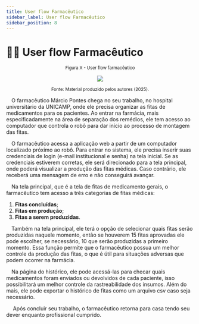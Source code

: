 ```yaml
--- 
title: User flow Farmacêutico
sidebar_label: User flow Farmacêutico
sidebar_position: 8
---
```


# 👨‍⚕️ User flow Farmacêutico

<div align="center">

  <sub>Figura X - User flow farmacêutico </sub>

  <img src="../../img/Userflow-farmaceutico.jpg"/>

  <sup>Fonte: Material produzido pelos autores (2025).</sup>

</div>

&emsp;O farmacêutico Márcio Pontes chega no seu trabalho, no hospital universitário da UNICAMP, onde ele precisa organizar as fitas de medicamentos para os pacientes. Ao entrar na farmácia, mais especificadamente na área de separação dos remédios, ele tem acesso ao computador que controla o robô para dar início ao processo de montagem das fitas.

&emsp;O farmacêutico  acessa a aplicação web a partir de um computador localizado próximo ao robô. Para entrar no sistema, ele precisa inserir suas credenciais de login (e-mail institucional e senha) na tela inicial. Se as credenciais estiverem corretas, ele será direcionado para a tela principal, onde poderá visualizar a produção das fitas médicas. Caso contrário, ele receberá uma mensagem de erro e não conseguirá avançar.

&emsp;Na tela principal, que é a tela de fitas de medicamento gerais, o farmacêutico tem acesso a três categorias de fitas médicas:

1. **Fitas concluídas**;
2. **Fitas em produção**;
3. **Fitas a serem produzidas**.

&emsp;Também na tela principal, ele terá o opção de selecionar quais fitas serão produzidas naquele momento, então se houverem 15 fitas aprovadas ele pode escolher, se necessário, 10 que serão produzidas a primeiro momento. Essa função permite que o farmacêutico possua um melhor controle da produção das fitas, o que é útil para situações adversas que podem ocorrer na farmácia.

&emsp;Na página do histórico, ele pode acessá-las para checar quais medicamentos foram enviados ou devolvidos de cada paciente, isso possibilitará um melhor controle da rastreabilidade dos insumos. Além do mais, ele pode exportar o histórico de fitas como um arquivo csv caso seja necessário.

&emsp; Após concluir seu trabalho, o farmacêutico retorna para casa tendo seu dever enquanto profissional cumprido.